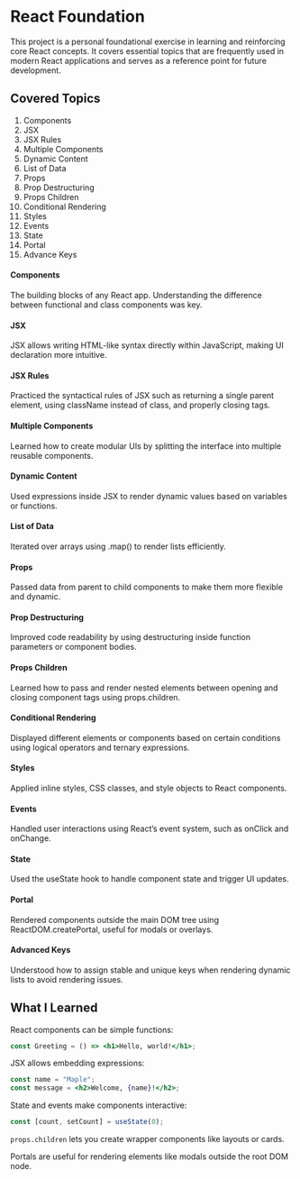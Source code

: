 # React Foundation

This project is a personal foundational exercise in learning and reinforcing core React concepts. It covers essential topics that are frequently used in modern React applications and serves as a reference point for future development.

## Covered Topics

1.  Components
2.  JSX
3.  JSX Rules
4.  Multiple Components
5.  Dynamic Content
6.  List of Data
7.  Props
8.  Prop Destructuring
9.  Props Children
10. Conditional Rendering
11. Styles
12. Events
13. State
14. Portal
15. Advance Keys


#### Components
The building blocks of any React app. Understanding the difference between functional and class components was key.

#### JSX
JSX allows writing HTML-like syntax directly within JavaScript, making UI declaration more intuitive.

#### JSX Rules
Practiced the syntactical rules of JSX such as returning a single parent element, using className instead of class, and properly closing tags.

#### Multiple Components
Learned how to create modular UIs by splitting the interface into multiple reusable components.

#### Dynamic Content
Used expressions inside JSX to render dynamic values based on variables or functions.

#### List of Data
Iterated over arrays using .map() to render lists efficiently.

#### Props
Passed data from parent to child components to make them more flexible and dynamic.

#### Prop Destructuring
Improved code readability by using destructuring inside function parameters or component bodies.

#### Props Children
Learned how to pass and render nested elements between opening and closing component tags using props.children.

#### Conditional Rendering
Displayed different elements or components based on certain conditions using logical operators and ternary expressions.

#### Styles
Applied inline styles, CSS classes, and style objects to React components.

#### Events
Handled user interactions using React’s event system, such as onClick and onChange.

#### State
Used the useState hook to handle component state and trigger UI updates.

#### Portal
Rendered components outside the main DOM tree using ReactDOM.createPortal, useful for modals or overlays.

#### Advanced Keys
Understood how to assign stable and unique keys when rendering dynamic lists to avoid rendering issues.

## What I Learned
React components can be simple functions:

```jsx
const Greeting = () => <h1>Hello, world!</h1>;
```

JSX allows embedding expressions:

```jsx
const name = "Maple";
const message = <h2>Welcome, {name}!</h2>;
```

State and events make components interactive:

```jsx
const [count, setCount] = useState(0);
```

`props.children` lets you create wrapper components like layouts or cards.

Portals are useful for rendering elements like modals outside the root DOM node.
